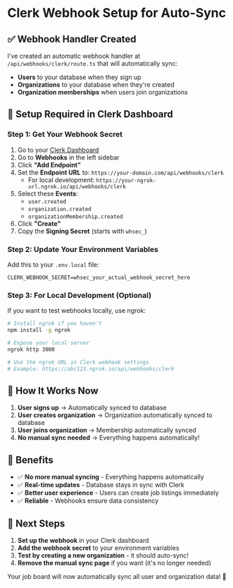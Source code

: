 # Clerk Webhook Setup for Auto-Sync

## ✅ Webhook Handler Created
I've created an automatic webhook handler at `/api/webhooks/clerk/route.ts` that will automatically sync:
- **Users** to your database when they sign up
- **Organizations** to your database when they're created
- **Organization memberships** when users join organizations

## 🔧 Setup Required in Clerk Dashboard

### Step 1: Get Your Webhook Secret
1. Go to your [Clerk Dashboard](https://dashboard.clerk.com/)
2. Go to **Webhooks** in the left sidebar
3. Click **"Add Endpoint"**
4. Set the **Endpoint URL** to: `https://your-domain.com/api/webhooks/clerk`
   - For local development: `https://your-ngrok-url.ngrok.io/api/webhooks/clerk`
5. Select these **Events**:
   - `user.created`
   - `organization.created` 
   - `organizationMembership.created`
6. Click **"Create"**
7. Copy the **Signing Secret** (starts with `whsec_`)

### Step 2: Update Your Environment Variables
Add this to your `.env.local` file:
```env
CLERK_WEBHOOK_SECRET=whsec_your_actual_webhook_secret_here
```

### Step 3: For Local Development (Optional)
If you want to test webhooks locally, use ngrok:
```bash
# Install ngrok if you haven't
npm install -g ngrok

# Expose your local server
ngrok http 3000

# Use the ngrok URL in Clerk webhook settings
# Example: https://abc123.ngrok.io/api/webhooks/clerk
```

## 🚀 How It Works Now

1. **User signs up** → Automatically synced to database
2. **User creates organization** → Organization automatically synced to database
3. **User joins organization** → Membership automatically synced
4. **No manual sync needed** → Everything happens automatically!

## 🎯 Benefits

- ✅ **No more manual syncing** - Everything happens automatically
- ✅ **Real-time updates** - Database stays in sync with Clerk
- ✅ **Better user experience** - Users can create job listings immediately
- ✅ **Reliable** - Webhooks ensure data consistency

## 📝 Next Steps

1. **Set up the webhook** in your Clerk dashboard
2. **Add the webhook secret** to your environment variables
3. **Test by creating a new organization** - it should auto-sync!
4. **Remove the manual sync page** if you want (it's no longer needed)

Your job board will now automatically sync all user and organization data! 🎉
